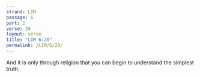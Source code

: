 ```yaml
---
strand: LIM
passage: 6
part: 2
verse: 20
layout: verse
title: "LIM 6:20"
permalink: /LIM/6/20/
---
```

And it is only through religion that you can begin to understand the simplest truth.
